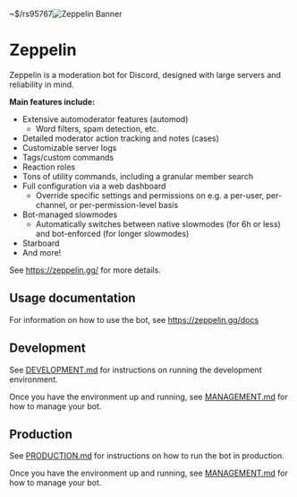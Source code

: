 ~$/rs95767![Zeppelin Banner](assets/zepbanner.png)
# Zeppelin
Zeppelin is a moderation bot for Discord, designed with large servers and reliability in mind.

**Main features include:**
- Extensive automoderator features (automod)
  - Word filters, spam detection, etc.
- Detailed moderator action tracking and notes (cases)
- Customizable server logs
- Tags/custom commands
- Reaction roles
- Tons of utility commands, including a granular member search
- Full configuration via a web dashboard
  - Override specific settings and permissions on e.g. a per-user, per-channel, or per-permission-level basis
- Bot-managed slowmodes
  - Automatically switches between native slowmodes (for 6h or less) and bot-enforced (for longer slowmodes)
- Starboard
- And more!

See https://zeppelin.gg/ for more details.

## Usage documentation
For information on how to use the bot, see https://zeppelin.gg/docs

## Development
See [DEVELOPMENT.md](./DEVELOPMENT.md) for instructions on running the development environment.

Once you have the environment up and running, see [MANAGEMENT.md](./MANAGEMENT.md) for how to manage your bot.

## Production
See [PRODUCTION.md](./PRODUCTION.md) for instructions on how to run the bot in production.

Once you have the environment up and running, see [MANAGEMENT.md](./MANAGEMENT.md) for how to manage your bot.
